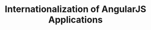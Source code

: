 ---
layout: post
title: Internationalization of AngularJS Applications
tags: [JavaScript]
share_image: https://i.imgur.com/X8YEo43.png
share_gif: https://i.imgur.com/zkKrFl4.gif
share_description: Translate your AngularJS application without page reload using angular-translate and angular-dynamic-locale
external-url: https://scotch.io/tutorials/internationalization-of-angularjs-applications
external_site: Scotch.io
---